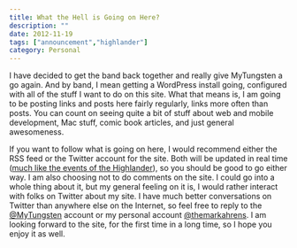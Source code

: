 ```yaml
---
title: What the Hell is Going on Here?
description: ""
date: 2012-11-19
tags: ["announcement","highlander"]
category: Personal
---
```



<p>I have decided to get the band back together and really give MyTungsten a go again. And by band, I mean getting a WordPress install going, configured with all of the stuff I want to do on this site. What that means is, I am going to be posting links and posts here fairly regularly, links more often than posts. You can count on seeing quite a bit of stuff about web and mobile development, Mac stuff, comic book articles, and just general awesomeness.</p>

<p>If you want to follow what is going on here, I would recommend either the RSS feed or the Twitter account for the site. Both will be updated in real time (<a href="https://web.archive.org/web/20131211165834/http://www.youtube.com/watch?feature=player_detailpage&amp;v=ccrhTmWurvQ#t=86s">much like the events of the Highlander</a>), so you should be good to go either way. I am also choosing not to do comments on the site. I could go into a whole thing about it, but my general feeling on it is, I would rather interact with folks on Twitter about my site. I have much better conversations on Twitter than anywhere else on the Internet, so feel free to reply to the <a href="https://web.archive.org/web/20131211165834/http://twitter.com/mytungsten">@MyTungsten</a> account or my personal account <a href="https://web.archive.org/web/20131211165834/http://twitter.com/themarkahrens">@themarkahrens</a>. I am looking forward to the site, for the first time in a long time, so I hope you enjoy it as well.</p>
